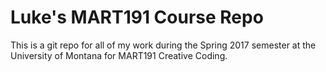 # Luke's MART191 Course Repo

This is a git repo for all of my work during the Spring 2017 semester at the University of Montana for MART191 Creative Coding.
